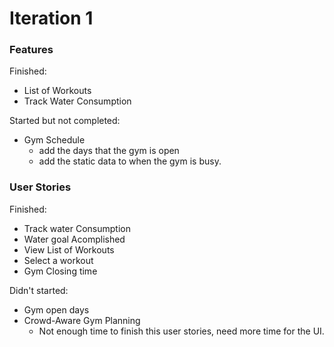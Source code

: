 # Iteration 1

### Features

Finished: 
- List of Workouts 
- Track Water Consumption 

Started but not completed: 
- Gym Schedule
    - add the days that the gym is open
    - add the static data to when the gym is busy. 

### User Stories

Finished:
- Track water Consumption
- Water goal Acomplished 
- View List of Workouts 
- Select a workout 
- Gym Closing time 

Didn't started: 

- Gym open days 
- Crowd-Aware Gym Planning
    - Not enough time to finish this user stories, need more time for the UI. 
